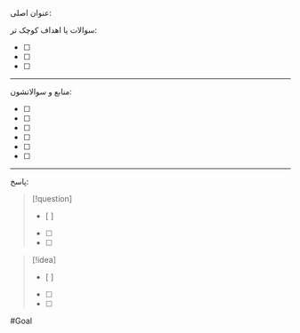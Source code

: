  عنوان اصلی:
 


 سوالات یا اهداف کوچک تر:

- [ ] 
- [ ] 
- [ ] 



---

 منابع و سوالاتشون:

- [ ]  
- [ ]  
- [ ]  
- [ ]  
- [ ]  
- [ ]  



---

پاسخ:








> [!question] 
>- [ ] 
>- [ ]  
>- [ ] 


> [!idea] 
> - [ ] 
>- [ ] 
>- [ ] 

#Goal
